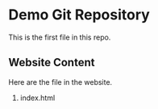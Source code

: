 # Demo Git Repository

This is the first file in this repo.


## Website Content

Here are the file in the website.

1. index.html
